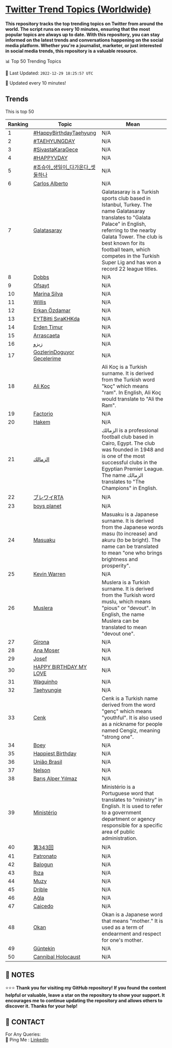 [Twitter Trend Topics (Worldwide)](https://github.com/ErcinDedeoglu/Twitter-Trend-Topics)
==========

**This repository tracks the top trending topics on Twitter from around the world. 
The script runs on every 10 minutes, ensuring that the most popular topics are always up to date. 
With this repository, you can stay informed on the latest trends and conversations happening on the social media platform. 
Whether you're a journalist, marketer, or just interested in social media trends, this repository is a valuable resource.**


📊 Top 50 Trending Topics

📆 Last Updated: `2022-12-29 18:25:57 UTC`

🔧 Updated every 10 minutes!


## Trends

This is top 50

| Ranking | Topic | Mean |
| ------- | ------------ | ------------ |
| 1 | [#HappyBirthdayTaehyung](http://twitter.com/search?q=%23HappyBirthdayTaehyung) | N/A |
| 2 | [#TAEHYUNGDAY](http://twitter.com/search?q=%23TAEHYUNGDAY) | N/A |
| 3 | [#SivastaKaraGece](http://twitter.com/search?q=%23SivastaKaraGece) | N/A |
| 4 | [#HAPPYVDAY](http://twitter.com/search?q=%23HAPPYVDAY) | N/A |
| 5 | [#조슈아_생일이_다가온다_셋둘하나](http://twitter.com/search?q=%23%ec%a1%b0%ec%8a%88%ec%95%84_%ec%83%9d%ec%9d%bc%ec%9d%b4_%eb%8b%a4%ea%b0%80%ec%98%a8%eb%8b%a4_%ec%85%8b%eb%91%98%ed%95%98%eb%82%98) | N/A |
| 6 | [Carlos Alberto](http://twitter.com/search?q=Carlos+Alberto) | N/A |
| 7 | [Galatasaray](http://twitter.com/search?q=Galatasaray) | Galatasaray is a Turkish sports club based in Istanbul, Turkey. The name Galatasaray translates to "Galata Palace" in English, referring to the nearby Galata Tower. The club is best known for its football team, which competes in the Turkish Super Lig and has won a record 22 league titles. |
| 8 | [Dobbs](http://twitter.com/search?q=Dobbs) | N/A |
| 9 | [Ofsayt](http://twitter.com/search?q=Ofsayt) | N/A |
| 10 | [Marina Silva](http://twitter.com/search?q=Marina+Silva) | N/A |
| 11 | [Willis](http://twitter.com/search?q=Willis) | N/A |
| 12 | [Erkan Özdamar](http://twitter.com/search?q=Erkan+%c3%96zdamar) | N/A |
| 13 | [EYTBitti SıraKHKda](http://twitter.com/search?q=EYTBitti+S%c4%b1raKHKda) | N/A |
| 14 | [Erden Timur](http://twitter.com/search?q=Erden+Timur) | N/A |
| 15 | [Arrascaeta](http://twitter.com/search?q=Arrascaeta) | N/A |
| 16 | [زيزو](http://twitter.com/search?q=%d8%b2%d9%8a%d8%b2%d9%88) | N/A |
| 17 | [GozlerinDoguyor Gecelerime](http://twitter.com/search?q=GozlerinDoguyor+Gecelerime) | N/A |
| 18 | [Ali Koç](http://twitter.com/search?q=Ali+Ko%c3%a7) | Ali Koç is a Turkish surname. It is derived from the Turkish word "koç" which means "ram". In English, Ali Koç would translate to "Ali the Ram". |
| 19 | [Factorio](http://twitter.com/search?q=Factorio) | N/A |
| 20 | [Hakem](http://twitter.com/search?q=Hakem) | N/A |
| 21 | [الزمالك](http://twitter.com/search?q=%d8%a7%d9%84%d8%b2%d9%85%d8%a7%d9%84%d9%83) | الزمالك is a professional football club based in Cairo, Egypt. The club was founded in 1948 and is one of the most successful clubs in the Egyptian Premier League. The name الزمالك translates to "The Champions" in English. |
| 22 | [ブレワイRTA](http://twitter.com/search?q=%e3%83%96%e3%83%ac%e3%83%af%e3%82%a4RTA) | N/A |
| 23 | [boys planet](http://twitter.com/search?q=boys+planet) | N/A |
| 24 | [Masuaku](http://twitter.com/search?q=Masuaku) | Masuaku is a Japanese surname. It is derived from the Japanese words masu (to increase) and akuru (to be bright). The name can be translated to mean "one who brings brightness and prosperity". |
| 25 | [Kevin Warren](http://twitter.com/search?q=Kevin+Warren) | N/A |
| 26 | [Muslera](http://twitter.com/search?q=Muslera) | Muslera is a Turkish surname. It is derived from the Turkish word muslu, which means "pious" or "devout". In English, the name Muslera can be translated to mean "devout one". |
| 27 | [Girona](http://twitter.com/search?q=Girona) | N/A |
| 28 | [Ana Moser](http://twitter.com/search?q=Ana+Moser) | N/A |
| 29 | [Josef](http://twitter.com/search?q=Josef) | N/A |
| 30 | [HAPPY BIRTHDAY MY LOVE](http://twitter.com/search?q=HAPPY+BIRTHDAY+MY+LOVE) | N/A |
| 31 | [Waguinho](http://twitter.com/search?q=Waguinho) | N/A |
| 32 | [Taehyungie](http://twitter.com/search?q=Taehyungie) | N/A |
| 33 | [Cenk](http://twitter.com/search?q=Cenk) | Cenk is a Turkish name derived from the word "genç" which means "youthful". It is also used as a nickname for people named Cengiz, meaning "strong one". |
| 34 | [Boey](http://twitter.com/search?q=Boey) | N/A |
| 35 | [Happiest Birthday](http://twitter.com/search?q=Happiest+Birthday) | N/A |
| 36 | [União Brasil](http://twitter.com/search?q=Uni%c3%a3o+Brasil) | N/A |
| 37 | [Nelson](http://twitter.com/search?q=Nelson) | N/A |
| 38 | [Barış Alper Yılmaz](http://twitter.com/search?q=Bar%c4%b1%c5%9f+Alper+Y%c4%b1lmaz) | N/A |
| 39 | [Ministério](http://twitter.com/search?q=Minist%c3%a9rio) | Ministério is a Portuguese word that translates to "ministry" in English. It is used to refer to a government department or agency responsible for a specific area of public administration. |
| 40 | [第343回](http://twitter.com/search?q=%e7%ac%ac343%e5%9b%9e) | N/A |
| 41 | [Patronato](http://twitter.com/search?q=Patronato) | N/A |
| 42 | [Balogun](http://twitter.com/search?q=Balogun) | N/A |
| 43 | [Rıza](http://twitter.com/search?q=R%c4%b1za) | N/A |
| 44 | [Muzy](http://twitter.com/search?q=Muzy) | N/A |
| 45 | [Drible](http://twitter.com/search?q=Drible) | N/A |
| 46 | [Ağla](http://twitter.com/search?q=A%c4%9fla) | N/A |
| 47 | [Caicedo](http://twitter.com/search?q=Caicedo) | N/A |
| 48 | [Okan](http://twitter.com/search?q=Okan) | Okan is a Japanese word that means "mother." It is used as a term of endearment and respect for one's mother. |
| 49 | [Güntekin](http://twitter.com/search?q=G%c3%bcntekin) | N/A |
| 50 | [Cannibal Holocaust](http://twitter.com/search?q=Cannibal+Holocaust) | N/A |




## 📝 NOTES

⭐⭐⭐ **Thank you for visiting my GitHub repository! If you found the content helpful or valuable, leave a star on the repository to show your support. It encourages me to continue updating the repository and allows others to discover it. Thanks for your help!**

## 📨 CONTACT

 For Any Queries:  
            🏓 Ping Me : [LinkedIn](https://www.linkedin.com/in/ercindedeoglu/)